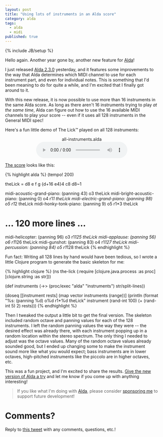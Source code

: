```yaml
---
layout: post
title: "Using lots of instruments in an Alda score"
category: alda
tags:
  - alda
  - midi
published: true
---
```


{% include JB/setup %}

Hello again. Another year gone by, another new feature for [Alda][alda]!

I just released [Alda 2.3.0][alda-2.3.0] yesterday, and it features some
improvements to the way that Alda determines which MIDI channel to use for each
instrument part, and even for individual notes. This is something that I'd been
meaning to do for quite a while, and I'm excited that I finally got around to
it.

With this new release, it is now possible to use more than 16 instruments in the
same Alda score. As long as there aren't 16 instruments trying to play _at the
same time_, Alda can figure out how to use the 16 available MIDI channels to
play your score -- even if it uses all 128 instruments in the General MIDI spec!

Here's a fun little demo of The Lick™ played on all 128 instruments:

<center>
  <p>
    <figure>
      <figcaption>
      all-instruments.alda
      </figcaption>
      <audio controls src="{{ site.url }}/assets/2024-06-23-all-instruments.mp3"></audio>
    </figure>
  </p>
</center>

[The score][all-instruments] looks like this:

{% highlight alda %}
(tempo! 200)

theLick = d8 e f g {d+16 e4}4 c8 d8~1

midi-acoustic-grand-piano: (panning 43) o3 theLick
midi-bright-acoustic-piano: (panning 0) o4 r1*1 theLick
midi-electric-grand-piano: (panning 98) o5 r1*2 theLick
midi-honky-tonk-piano: (panning 9) o5 r1*3 theLick
# ... 120 more lines ...
midi-helicopter: (panning 96) o3 r1*125 theLick
midi-applause: (panning 56) o6 r1*126 theLick
midi-gunshot: (panning 83) o4 r1*127 theLick
midi-percussion: (panning 84) o5 r1*128 theLick
{% endhighlight %}

Fun fact: Writing all 128 lines by hand would have been tedious, so I wrote a
little Clojure program to generate the basic skeleton for me:

{% highlight clojure %}
(ns the-lick
  (:require [clojure.java.process :as proc]
            [clojure.string       :as str]))

(def instruments
  (->> (proc/exec "alda" "instruments")
       str/split-lines))

(doseq [[instrument rests] (map vector instruments (range))]
  (println (format "%s: (panning %d) o%d r1*%d theLick"
                   instrument
                   (rand-int 100)
                   (+ (rand-int 5) 2)
                   rests)))
{% endhighlight %}

Then I tweaked the output a little bit to get the final version. The skeleton
included random octave and panning values for each of the 128 instruments. I
left the random panning values the way they were -- the desired effect was
already there, with each instrument popping up in a random location within the
stereo spectrum. The only thing I needed to adjust was the octave values. Many
of the random octave values already sounded good, but I ended up changing some
to make the instrument sound more like what you would expect; bass instruments
are in lower octaves, high-pitched instruments like the piccolo are in higher
octaves, etc.

This was a fun project, and I'm excited to share the results. [Give the new
version of Alda a try][install-alda] and let me know if you come up with
anything interesting!

> If you like what I'm doing with [Alda][alda], please consider [sponsoring
> me][sponsor-me] to support future development!

# Comments?

Reply to [this tweet][tweet] with any comments, questions, etc.!

[alda]: https://alda.io
[alda-2.3.0]: https://github.com/alda-lang/alda/blob/master/CHANGELOG.md#230-2024-06-22
[all-instruments]: https://github.com/alda-lang/alda/blob/master/examples/all-instruments.alda
[install-alda]: https://alda.io/install
[sponsor-me]: https://github.com/sponsors/daveyarwood

[tweet]: https://twitter.com/dave_yarwood/status/FIXME
